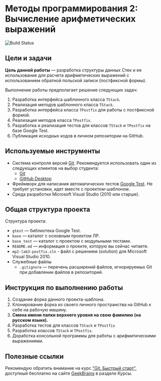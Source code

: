 ﻿# Методы программирования 2: Вычисление арифметических выражений

![Build Status](https://travis-ci.org/alvls/mp2-lab3-postfix.svg)

<!-- TODO
  -
-->

## Цели и задачи

__Цель данной работы__  — разработка структуры данных Стек и ее использование для расчета арифметических выражений с использованием обратной польской записи (постфиксной формы).

Выполнение работы предполагает решение следующих задач:

  1. Разработка интерфейса шаблонного класса `TStack`.
  1. Реализация методов шаблонного класса `TStack`.
  1. Разработка интерфейса класса `TPostfix` для работы с постфиксной формой.
  1. Реализация методов класса `TPostfix`.
  1. Разработка и реализация тестов для классов `TStack` и `TPostfix` на базе Google Test.
  1. Публикация исходных кодов в личном репозитории на GitHub.

## Используемые инструменты

  - Система контроля версий [Git][git]. Рекомендуется использовать один из
    следующих клиентов на выбор студента:
    - [Git](https://git-scm.com/downloads)
    - [GitHub Desktop](https://desktop.github.com)
  - Фреймворк для написания автоматических тестов [Google Test][gtest]. Не
    требует установки, идет вместе с проектом-шаблоном.
  - Среда разработки Microsoft Visual Studio (2010 или старше).

## Общая структура проекта

Структура проекта:

  - `gtest` — библиотека Google Test.
  - `base` — каталог с основным проектом ЛР.
  - `base_test` — каталог с проектом с модульными тестами.
  - `README.md` — информация о проекте, которую вы сейчас читаете.
  - `mp2-lab3-postfix.sln` - файл с решением (solution) для Microsoft Visual Studio 2010.
  - Служебные файлы
    - `.gitignore` — перечень расширений файлов, игнорируемых Git при добавлении файлов в репозиторий.

## Инструкция по выполнению работы

  1. Создание форка данного проекта-шаблона.
  1. Клонирование форка из своего личного пространства на GitHub к себе на рабочую машину.
  1. __Смена имени папки верхнего уровня на свою фамилию (на русском языке).__
  1. Разработка тестов для классов `TStack` и `TPostfix`
  1. Разработка классов `TStack` и `TPostfix`.
  1. Доработка консольной программы для работы с арифмитическими выражениями.

## Полезные ссылки

Рекомендую обратить внимание на курс ["Git. Быстрый старт"](https://geekbrains.ru/courses/66), доступный бесплатно на сайте  [GeekBrains](https://geekbrains.ru/) в разделе Курсы.
  
<!-- LINKS -->

[git]:         https://git-scm.com/book/ru/v2
[gtest]:       https://github.com/google/googletest
[git-guide]:   https://github.com/UNN-VMK-Software/mp2-lab1-set/blob/master/docs/part1-git.md
[gtest-guide]: https://github.com/UNN-VMK-Software/mp2-lab1-set/blob/master/docs/part2-google-test.md

